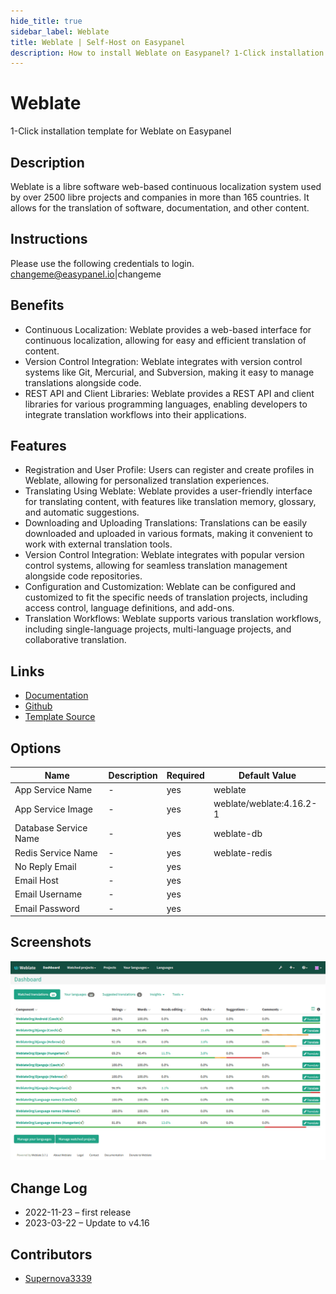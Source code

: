 ```yaml
---
hide_title: true
sidebar_label: Weblate
title: Weblate | Self-Host on Easypanel
description: How to install Weblate on Easypanel? 1-Click installation template for Weblate on Easypanel
---
```


<!-- generated -->

# Weblate

1-Click installation template for Weblate on Easypanel

## Description

Weblate is a libre software web-based continuous localization system used by over 2500 libre projects and companies in more than 165 countries. It allows for the translation of software, documentation, and other content.

## Instructions

Please use the following credentials to login. changeme@easypanel.io|changeme

## Benefits

- Continuous Localization: Weblate provides a web-based interface for continuous localization, allowing for easy and efficient translation of content.
- Version Control Integration: Weblate integrates with version control systems like Git, Mercurial, and Subversion, making it easy to manage translations alongside code.
- REST API and Client Libraries: Weblate provides a REST API and client libraries for various programming languages, enabling developers to integrate translation workflows into their applications.

## Features

- Registration and User Profile: Users can register and create profiles in Weblate, allowing for personalized translation experiences.
- Translating Using Weblate: Weblate provides a user-friendly interface for translating content, with features like translation memory, glossary, and automatic suggestions.
- Downloading and Uploading Translations: Translations can be easily downloaded and uploaded in various formats, making it convenient to work with external translation tools.
- Version Control Integration: Weblate integrates with popular version control systems, allowing for seamless translation management alongside code repositories.
- Configuration and Customization: Weblate can be configured and customized to fit the specific needs of translation projects, including access control, language definitions, and add-ons.
- Translation Workflows: Weblate supports various translation workflows, including single-language projects, multi-language projects, and collaborative translation.

## Links

- [Documentation](https://docs.weblate.org/en/latest/index.html)
- [Github](https://github.com/WeblateOrg/weblate)
- [Template Source](https://github.com/easypanel-io/templates/tree/main/templates/weblate)

## Options

Name | Description | Required | Default Value
-|-|-|-
App Service Name | - | yes | weblate
App Service Image | - | yes | weblate/weblate:4.16.2-1
Database Service Name | - | yes | weblate-db
Redis Service Name | - | yes | weblate-redis
No Reply Email | - | yes | 
Email Host | - | yes | 
Email Username | - | yes | 
Email Password | - | yes | 

## Screenshots

![Weblate Screenshot](./assets/screenshot.png)

## Change Log

- 2022-11-23 – first release
- 2023-03-22 – Update to v4.16

## Contributors

- [Supernova3339](https://github.com/Supernova3339)
